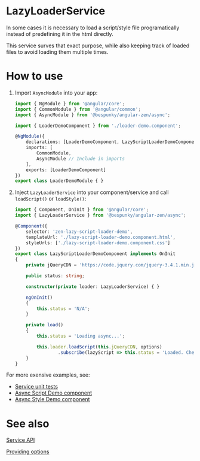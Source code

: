 # LazyLoaderService
In some cases it is necessary to load a script/style file programatically instead of predefining it in the html directly.

This service surves that exact purpose, while also keeping track of loaded files to avoid loading them multiple times.

# How to use
1. Import `AsyncModule` into your app:
    ```typescript
    import { NgModule } from '@angular/core';
    import { CommonModule } from '@angular/common';
    import { AsyncModule } from '@bespunky/angular-zen/async';

    import { LoaderDemoComponent } from './loader-demo.component';

    @NgModule({
        declarations: [LoaderDemoComponent, LazyScriptLoaderDemoComponent],
        imports: [
            CommonModule,
            AsyncModule // Include in imports
        ],
        exports: [LoaderDemoComponent]
    })
    export class LoaderDemoModule { }
    ```

2. Inject `LazyLoaderService` into your component/service and call `loadScript()` or `loadStyle()`:
    ```typescript
    import { Component, OnInit } from '@angular/core';
    import { LazyLoaderService } from '@bespunky/angular-zen/async';

    @Component({
        selector: 'zen-lazy-script-loader-demo',
        templateUrl: './lazy-script-loader-demo.component.html',
        styleUrls: ['./lazy-script-loader-demo.component.css']
    })
    export class LazyScriptLoaderDemoComponent implements OnInit
    {
        private jQueryCDN = 'https://code.jquery.com/jquery-3.4.1.min.js';

        public status: string;

        constructor(private loader: LazyLoaderService) { }

        ngOnInit()
        {
            this.status = 'N/A';
        }

        private load()
        {
            this.status = 'Loading async...';

            this.loader.loadScript(this.jQueryCDN, options)
                    .subscribe(lazyScript => this.status = 'Loaded. Check <head> element.');
        }
    }
    ```

For more exensive examples, see:
* [Service unit tests](https://dev.azure.com/BeSpunky/BeSpunky%20Libraries/_git/angular-zen?path=%2Fprojects%2Fbespunky%2Fangular-zen%2Fasync%2FLazyLoader%2Flazy-loader.service.spec.ts&version=GBmaster)
* [Async Script Demo component](https://dev.azure.com/BeSpunky/BeSpunky%20Libraries/_git/angular-zen?path=%2Fprojects%2Fdemo%2Fsrc%2Fapp%2Fmodules%2Fasync-demo%2Flazy-script-loader-demo&version=GBmaster)
* [Async Style Demo component](https://dev.azure.com/BeSpunky/BeSpunky%20Libraries/_git/angular-zen?path=%2Fprojects%2Fdemo%2Fsrc%2Fapp%2Fmodules%2Fasync-demo%2Flazy-style-loader-demo&version=GBmaster)

# See also
[Service API](https://dev.azure.com/BeSpunky/BeSpunky%20Libraries/_git/angular-zen?path=%2Fprojects%2Fbespunky%2Fangular-zen%2Fasync%2FLazyLoader%2Flazy-loader.service.ts&version=GBmaster)

[Providing options](LazyLoaderService/Options)